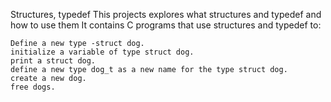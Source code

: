 

Structures, typedef This projects explores what structures and typedef and how to use them It contains C programs that use structures and typedef to:

    Define a new type -struct dog.
    initialize a variable of type struct dog.
    print a struct dog.
    define a new type dog_t as a new name for the type struct dog.
    create a new dog.
    free dogs.


